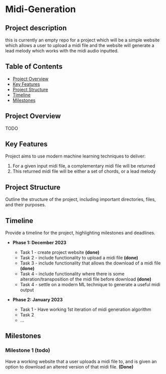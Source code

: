 # Midi-Generation

## Project description
this is currently an empty repo for a project which will be a simple website which allows a user to upload a midi file and the website will generate a lead melody which works with the midi audio inputted. 

## Table of Contents

- [Project Overview](#project-overview)
- [Key Features](#key-features)
- [Project Structure](#project-structure)
- [Timeline](#timeline)
- [Milestones](#milestones)

## Project Overview

TODO 

## Key Features

Project aims to use modern machine learning techniques to deliver: 
1. For a given input midi file, a complementary midi file will be returned
2. This returned midi file will be either a set of chords, or a lead melody

## Project Structure

Outline the structure of the project, including important directories, files, and their purposes.

## Timeline

Provide a timeline for the project, highlighting milestones and deadlines.

- **Phase 1: December 2023**
  - Task 1 - create project website **(done)**
  - Task 2 - include functionality to upload a midi file **(done)**
  - Task 3 - include functionality that allows the download of a midi file **(done)**
  - Task 4 - include functionality where there is some alteration/transposition of the midi file before download **(done)**
  - Task 4 - settle on a modern ML technique to generate a useful midi output

- **Phase 2: January 2023**
  - Task 1 - Have working 1st iteration of midi generation algorithm
  - Task 2
  - ...

## Milestones 
### Milestone 1 (todo)
Have a working website that a user uploads a midi file to, and is given an option to download an altered version of that midi file. **(Done)**
